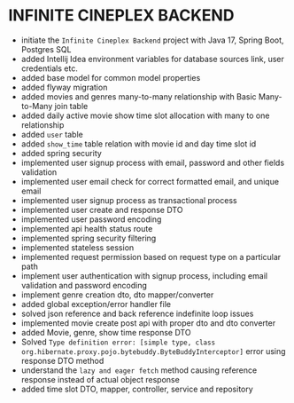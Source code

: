 # INFINITE CINEPLEX BACKEND

- initiate the `Infinite Cineplex Backend` project with Java 17, Spring Boot, Postgres SQL
- added Intellij Idea environment variables for database sources link, user credentials etc.
- added base model for common model properties
- added flyway migration
- added movies and genres many-to-many relationship with Basic Many-to-Many join table
- added daily active movie show time slot allocation with many to one relationship
- added `user` table
- added `show_time` table relation with movie id and day time slot id
- added spring security
- implemented user signup process with email, password and other fields validation
- implemented user email check for correct formatted email, and unique email
- implemented user signup process as transactional process
- implemented user create and response DTO
- implemented user password encoding
- implemented api health status route
- implemented spring security filtering
- implemented stateless session
- implemented request permission based on request type on a particular path
- implement user authentication with signup process, including email validation and password encoding
- implement genre creation dto, dto mapper/converter
- added global exception/error handler file
- solved json reference and back reference indefinite loop issues 
- implemented movie create post api with proper dto and dto converter
- added Movie, genre, show time response DTO
- Solved `Type definition error: [simple type, class org.hibernate.proxy.pojo.bytebuddy.ByteBuddyInterceptor]` error using response DTO method
- understand the `lazy and eager fetch` method causing reference response instead of actual object response
- added time slot DTO, mapper, controller, service and repository